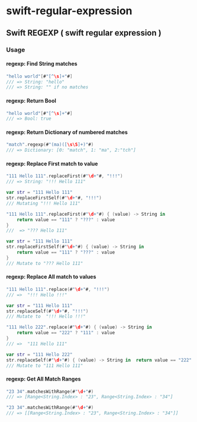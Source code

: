 # swift-regular-expression

## Swift REGEXP ( swift regular expression )

### Usage

#### regexp: Find String matches
```swift
"hello world"[#"[^\s]+"#]
/// => String: "hello"
/// => String: "" if no matches
```
#### regexp: Return Bool
```swift
"hello world"[#"[^\s]+"#]
/// => Bool: true
```

#### regexp: Return Dictionary of numbered matches
```swift
"match".regexp(#"(ma)([\s\S]+)"#)
/// => Dictionary: [0: "match", 1: "ma", 2:"tch"]
```

#### regexp: Replace First match to value

```swift
"111 Hello 111".replaceFirst(#"\d+"#, "!!!") 
/// => String: "!!! Hello 111"
```

```swift
var str = "111 Hello 111"
str.replaceFirstSelf(#"\d+"#, "!!!")
/// Mutating "!!! Hello 111"
```

```swift
"111 Hello 111".replaceFirst(#"\d+"#) { (value) -> String in  
    return value == "111" ? "???" : value
}
///  => "??? Hello 111"
```

```swift
var str = "111 Hello 111"
str.replaceFirstSelf(#"\d+"#) { (value) -> String in  
    return value == "111" ? "???" : value
}
/// Mutate to "??? Hello 111"
```

#### regexp: Replace All match to values

```swift
"111 Hello 111".replace(#"\d+"#, "!!!")
/// =>  "!!! Hello !!!"
```

```swift
var str = "111 Hello 111"
str.replaceSelf(#"\d+"#, "!!!")
/// Mutate to  "!!! Hello !!!"
```

```swift
"111 Hello 222".replace(#"\d+"#) { (value) -> String in  
    return value == "222" ? "111" : value
}
/// =>  "111 Hello 111"
```

```swift
var str = "111 Hello 222"
str.replaceSelf(#"\d+"#) { (value) -> String in  return value == "222" ? "111" : value }
/// Mutate to "111 Hello 111"
```

#### regexp: Get All Match Ranges
```swift
"23 34".matchesWithRange(#"\d+"#)
/// => [Range<String.Index> : "23", Range<String.Index> : "34"]
```

```swift
"23 34".matchesWithRange(#"\d+"#)
/// => [[Range<String.Index> : "23", Range<String.Index> : "34"]]
```









